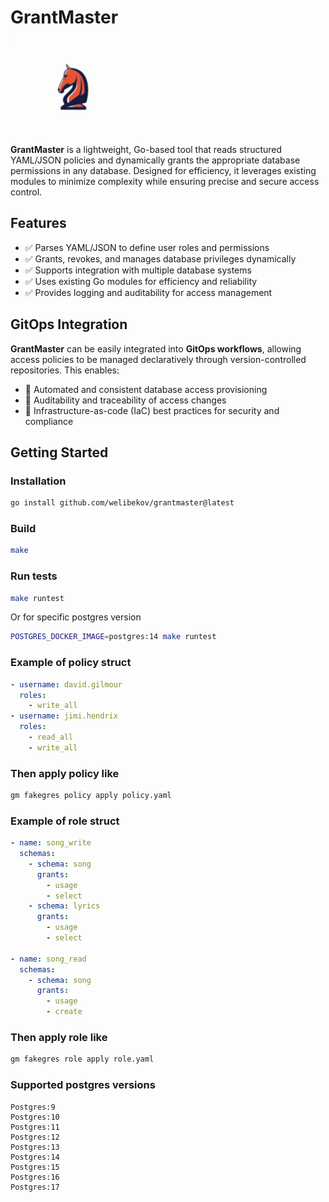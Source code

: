 # GrantMaster

![GrantMaster Logo](assets/logo.png)

**GrantMaster** is a lightweight, Go-based tool that reads structured YAML/JSON policies and dynamically grants the appropriate database permissions in any database. Designed for efficiency, it leverages existing modules to minimize complexity while ensuring precise and secure access control.

## Features

- ✅ Parses YAML/JSON to define user roles and permissions  
- ✅ Grants, revokes, and manages database privileges dynamically  
- ✅ Supports integration with multiple database systems  
- ✅ Uses existing Go modules for efficiency and reliability  
- ✅ Provides logging and auditability for access management  

## GitOps Integration

**GrantMaster** can be easily integrated into **GitOps workflows**, allowing access policies to be managed declaratively through version-controlled repositories. This enables:  

- 🔹 Automated and consistent database access provisioning  
- 🔹 Auditability and traceability of access changes  
- 🔹 Infrastructure-as-code (IaC) best practices for security and compliance  

## Getting Started

### Installation

```sh
go install github.com/welibekov/grantmaster@latest
```

### Build

```sh
make
```

### Run tests

```sh
make runtest
```

Or for specific postgres version

```sh
POSTGRES_DOCKER_IMAGE=postgres:14 make runtest
```

### Example of policy struct

```yaml
- username: david.gilmour
  roles:
    - write_all
- username: jimi.hendrix
  roles:
    - read_all
    - write_all
```

### Then apply policy like
```sh
gm fakegres policy apply policy.yaml
```

### Example of role struct

```yaml
- name: song_write
  schemas:
    - schema: song
      grants:
        - usage
        - select
    - schema: lyrics
      grants:
        - usage
        - select

- name: song_read
  schemas:
    - schema: song
      grants:
        - usage
        - create
```

### Then apply role like
```sh
gm fakegres role apply role.yaml
```


### Supported postgres versions
```
Postgres:9
Postgres:10
Postgres:11
Postgres:12
Postgres:13
Postgres:14
Postgres:15
Postgres:16
Postgres:17
```

